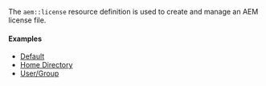 
The `aem::license` resource definition is used to create and manage an AEM license file.


#### Examples

* [Default](license/Default.md)
* [Home Directory](license/Home-Directory.md)
* [User/Group](license/User-Group.md)
